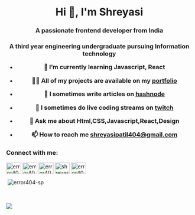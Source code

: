 <h1 align="center">Hi 👋, I'm Shreyasi</h1>
<h3 align="center">A passionate frontend developer from India</h3>
<H3 align="center">A third year engineering undergraduate pursuing Information technology 

- 🌱 I’m currently learning **Javascript, React**

- 👨‍💻 All of my projects are available on my [portfolio](https://shreyasi.netlify.app/)

- 📝 I sometimes write articles on [hashnode](https://error404-sp.hashnode.dev/)

- 🎥 I sometimes do live coding streams on [twitch](https://www.twitch.tv/error404_sp)

- 💬 Ask me about **Html,CSS,Javascript,React,Design**

- 📫 How to reach me **shreyasipatil404@gmail.com**

<p align="left">
<h3 align="left">Connect with me:</h3>
<a href="https://codepen.io/error404_sp" target="blank"><img align="center" src="https://cdn.jsdelivr.net/npm/simple-icons@3.0.1/icons/codepen.svg" alt="error404_sp" height="30" width="40" /></a>
<a href="https://dev.to/error404sp" target="blank"><img align="center" src="https://cdn.jsdelivr.net/npm/simple-icons@3.0.1/icons/dev-dot-to.svg" alt="error404sp" height="30" width="40" /></a>
<a href="https://twitter.com/error404_sp" target="blank"><img align="center" src="https://cdn.jsdelivr.net/npm/simple-icons@3.0.1/icons/twitter.svg" alt="error404_sp" height="30" width="40" /></a>
<a href="https://linkedin.com/in/shreyasi-patil-54b18a190" target="blank"><img align="center" src="https://cdn.jsdelivr.net/npm/simple-icons@3.0.1/icons/linkedin.svg" alt="shreyasi-patil-54b18a190" height="30" width="40" /></a>
<a href="https://instagram.com/error404_sp" target="blank"><img align="center" src="https://cdn.jsdelivr.net/npm/simple-icons@3.0.1/icons/instagram.svg" alt="error404_sp" height="30" width="40" /></a>
</p>


<p>&nbsp;<img align="center" src="https://github-readme-stats.vercel.app/api?username=error404-sp&show_icons=true" alt="error404-sp" /></p>
<br />
  <br />
  <img
    src="https://github-readme-streak-stats.herokuapp.com/?user=error404-sp&&hide_border=true"
  />

